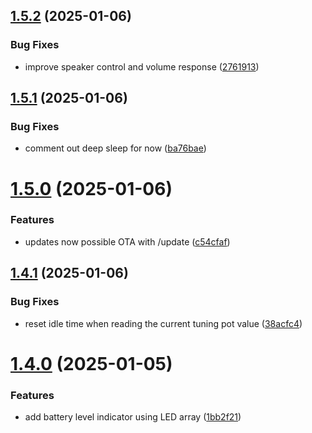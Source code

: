 ## [1.5.2](https://github.com/olipayne/Arduino-Morse-Radio/compare/v1.5.1...v1.5.2) (2025-01-06)


### Bug Fixes

* improve speaker control and volume response ([2761913](https://github.com/olipayne/Arduino-Morse-Radio/commit/27619138ffaac1b7f61e8b72fc205704c53b14fd))



## [1.5.1](https://github.com/olipayne/Arduino-Morse-Radio/compare/v1.5.0...v1.5.1) (2025-01-06)


### Bug Fixes

* comment out deep sleep for now ([ba76bae](https://github.com/olipayne/Arduino-Morse-Radio/commit/ba76bae5f540550102761b22a291b628c8f4d6f4))



# [1.5.0](https://github.com/olipayne/Arduino-Morse-Radio/compare/v1.4.1...v1.5.0) (2025-01-06)


### Features

* updates now possible OTA with /update ([c54cfaf](https://github.com/olipayne/Arduino-Morse-Radio/commit/c54cfaf62fffe5f5236d91a019c55a1a38f19068))



## [1.4.1](https://github.com/olipayne/Arduino-Morse-Radio/compare/v1.4.0...v1.4.1) (2025-01-06)


### Bug Fixes

* reset idle time when reading the current tuning pot value ([38acfc4](https://github.com/olipayne/Arduino-Morse-Radio/commit/38acfc4ccf37342397594f51b4742117278732da))



# [1.4.0](https://github.com/olipayne/Arduino-Morse-Radio/compare/v1.3.0...v1.4.0) (2025-01-05)


### Features

* add battery level indicator using LED array ([1bb2f21](https://github.com/olipayne/Arduino-Morse-Radio/commit/1bb2f21452901c93cfbf712d6c471598c6af7258))



